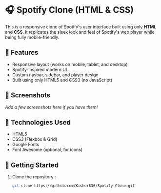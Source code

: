 # 🎧 Spotify Clone (HTML & CSS)

This is a responsive clone of Spotify's user interface built using only **HTML** and **CSS**. It replicates the sleek look and feel of Spotify's web player while being fully mobile-friendly.

## 🌟 Features

- Responsive layout (works on mobile, tablet, and desktop)
- Spotify-inspired modern UI
- Custom navbar, sidebar, and player design
- Built using only HTML5 and CSS3 (no JavaScript)

## 📸 Screenshots

_Add a few screenshots here if you have them!_

## 📁 Technologies Used

- HTML5
- CSS3 (Flexbox & Grid)
- Google Fonts
- Font Awesome (optional, for icons)

## 🚀 Getting Started

1. Clone the repository :
   ```bash
   git clone https://github.com/Kishor836/Spotify-Clone.git



